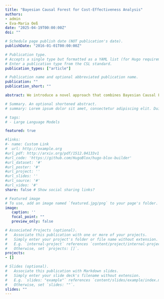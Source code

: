 ```yaml
---
title: "Bayesian Causal Forest for Cost-Effectiveness Analysis"
authors:
- admin
- Eva-Maria Oeß
date: "2025-04-19T00:00:00Z"
doi: ""

# Schedule page publish date (NOT publication's date).
publishDate: "2016-01-01T00:00:00Z"

# Publication type.
# Accepts a single type but formatted as a YAML list (for Hugo requirements).
# Enter a publication type from the CSL standard.
publication_types: ["article"]

# Publication name and optional abbreviated publication name.
publication: ""
publication_short: ""

abstract: We introduce a novel approach that combines Bayesian Causal Forests (BCF) with Cost-Effectiveness Analysis (CEA) to assess effect heterogeneity of a binary treatment under unit-varying costs. Recently, CEA Forests have been proposed to estimate heterogeneous effects in a frequentist setting using Generalized Random Forests (GRF). This approach requires, first, estimating the uplift of the cost and the outcome effect, and, second, differencing the unit-level effects. We translate CEA Forests into a Bayesian framework, which holds promise for improving accuracy, facilitating seamless uncertainty quantification, and more effectively capturing sparsity within the underlying data generating process. A simulation study illustrates guidelines for visual and metric-based CEA based on our approach. In comparison to the GRF-based method, we find that our method outperforms the GRF, especially under smoothness in the covariate signal and in small samples.

# Summary. An optional shortened abstract.
# summary: Lorem ipsum dolor sit amet, consectetur adipiscing elit. Duis posuere tellus ac convallis placerat. Proin tincidunt magna sed ex sollicitudin condimentum.

# tags:
# - Large Language Models

featured: true

#links:
#- name: Custom Link
#  url: http://example.org
#url_pdf: http://arxiv.org/pdf/1512.04133v1
#url_code: 'https://github.com/HugoBlox/hugo-blox-builder'
#url_dataset: '#'
#url_poster: '#'
#url_project: ''
#url_slides: ''
#url_source: '#'
#url_video: '#'
share: false # Show social sharing links?

# Featured image
# To use, add an image named `featured.jpg/png` to your page's folder. 
image:
   caption: ''
   focal_point: ""
   preview_only: false

# Associated Projects (optional).
#   Associate this publication with one or more of your projects.
#   Simply enter your project's folder or file name without extension.
#   E.g. `internal-project` references `content/project/internal-project/index.md`.
#   Otherwise, set `projects: []`.
projects:
- []

# Slides (optional).
#   Associate this publication with Markdown slides.
#   Simply enter your slide deck's filename without extension.
#   E.g. `slides: "example"` references `content/slides/example/index.md`.
#   Otherwise, set `slides: ""`.
slides: ""
---
```





